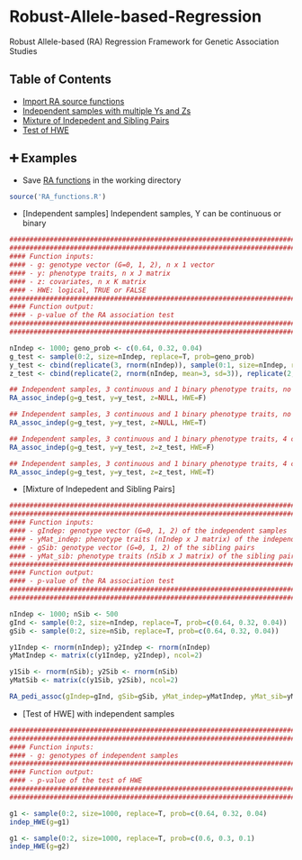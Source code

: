 # Robust-Allele-based-Regression
Robust Allele-based (RA) Regression Framework for Genetic Association Studies


## Table of Contents
- [Import RA source functions](#import_functions)
- [Independent samples with multiple Ys and Zs](#indep)
- [Mixture of Indepedent and Sibling Pairs](#indep_sib_mix)
- [Test of HWE](#indep_HWE)

## :heavy_plus_sign: Examples
- <a name="import_functions"></a> Save [RA functions](https://github.com/lzhangdc/Robust-Allele-based-Regression-Framework/blob/main/RA_functions.R) in the working directory
```R
source('RA_functions.R')
```

- <a name="indep"></a> [Independent samples] Independent samples, Y can be continuous or binary
```R
########################################################################
########################################################################
#### Function inputs:
#### - g: genotype vector (G=0, 1, 2), n x 1 vector
#### - y: phenotype traits, n x J matrix 
#### - z: covariates, n x K matrix
#### - HWE: logical, TRUE or FALSE
########################################################################
#### Function output:
#### - p-value of the RA association test 
########################################################################
########################################################################

nIndep <- 1000; geno_prob <- c(0.64, 0.32, 0.04)
g_test <- sample(0:2, size=nIndep, replace=T, prob=geno_prob)
y_test <- cbind(replicate(3, rnorm(nIndep)), sample(0:1, size=nIndep, replace=T, prob=c(0.8, 0.2)))
z_test <- cbind(replicate(2, rnorm(nIndep, mean=3, sd=3)), replicate(2, rnorm(nIndep, mean=4, sd=4)))

## Independent samples, 3 continuous and 1 binary phenotype traits, no covariates, no assumption of HWE
RA_assoc_indep(g=g_test, y=y_test, z=NULL, HWE=F)

## Independent samples, 3 continuous and 1 binary phenotype traits, no covariates, assuming HWE
RA_assoc_indep(g=g_test, y=y_test, z=NULL, HWE=T)

## Independent samples, 3 continuous and 1 binary phenotype traits, 4 covariates, no assumption of HWE
RA_assoc_indep(g=g_test, y=y_test, z=z_test, HWE=F)

## Independent samples, 3 continuous and 1 binary phenotype traits, 4 covariates, assuming HWE
RA_assoc_indep(g=g_test, y=y_test, z=z_test, HWE=T)

```
- <a name="indep_sib_mix"></a> [Mixture of Indepedent and Sibling Pairs] 

```R
########################################################################################
########################################################################################
#### Function inputs:
#### - gIndep: genotype vector (G=0, 1, 2) of the independent samples
#### - yMat_indep: phenotype traits (nIndep x J matrix) of the independent samples
#### - gSib: genotype vector (G=0, 1, 2) of the sibling pairs
#### - yMat_sib: phenotype traits (nSib x J matrix) of the sibling pairs
########################################################################################
#### Function output:
#### - p-value of the RA association test 
########################################################################################
########################################################################################

nIndep <- 1000; nSib <- 500
gInd <- sample(0:2, size=nIndep, replace=T, prob=c(0.64, 0.32, 0.04))
gSib <- sample(0:2, size=nSib, replace=T, prob=c(0.64, 0.32, 0.04))

y1Indep <- rnorm(nIndep); y2Indep <- rnorm(nIndep)
yMatIndep <- matrix(c(y1Indep, y2Indep), ncol=2)

y1Sib <- rnorm(nSib); y2Sib <- rnorm(nSib)
yMatSib <- matrix(c(y1Sib, y2Sib), ncol=2)

RA_pedi_assoc(gIndep=gInd, gSib=gSib, yMat_indep=yMatIndep, yMat_sib=yMatSib)

```
- <a name="indep_HWE"></a> [Test of HWE] with independent samples

```R
########################################################################
########################################################################
#### Function inputs:
#### - g: genotypes of independent samples
########################################################################
#### Function output:
#### - p-value of the test of HWE
########################################################################
########################################################################

g1 <- sample(0:2, size=1000, replace=T, prob=c(0.64, 0.32, 0.04)
indep_HWE(g=g1)

g1 <- sample(0:2, size=1000, replace=T, prob=c(0.6, 0.3, 0.1)
indep_HWE(g=g2)

```
